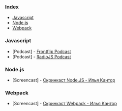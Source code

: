 ### Index

* [Javascript](#javascript)
* [Node.js](#Nodejs)
* [Webpack](#Webpack)


### Javascript

* [Podcast] - [Frontflip Podcast](http://frontflip.me)
* [Podcast] - [RadioJS Podcast](http://radiojs.ru)


### Node.js

* [Screencast] - [Скринкаст Node.JS - Илья Кантор](https://learn.javascript.ru/nodejs-screencast/)


### Webpack

* [Screencast] - [Скринкаст Webpack - Илья Кантор](https://learn.javascript.ru/webpack-screencast/)
